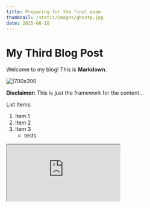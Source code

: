 ```yaml
---
title: Preparing for the final exam
thumbnail: /static/images/ghostp.jpg
date: 2025-08-10
---
```

# My Third Blog Post
Welcome to my blog! This is **Markdown**.

![|700x200](https://www.shutterstock.com/image-vector/modern-japanese-street-panoramic-banner-600nw-2372517977.jpg)

<div class="callout warning">
  <strong>Disclaimer:</strong> This is just the framework for the content...
</div>

List Items:

1. Item 1  
2. Item 2  
3. Item 3  
    - tests 

<div class="video-container">
  <iframe src="https://www.youtube.com/embed/X80No0TRaHw" 
          title="YouTube video" 
          allowfullscreen>
  </iframe>
</div>
